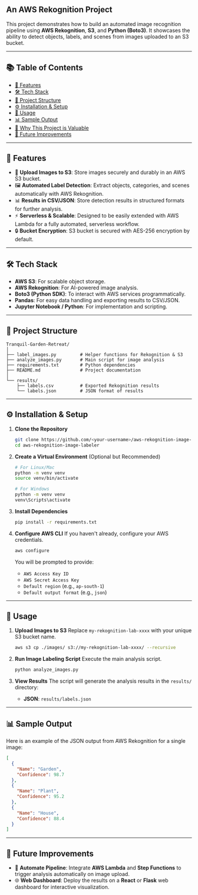 
## An AWS Rekognition Project

This project demonstrates how to build an automated image recognition pipeline using **AWS Rekognition**, **S3**, and **Python (Boto3)**. It showcases the ability to detect objects, labels, and scenes from images uploaded to an S3 bucket.

-----

## 📚 Table of Contents

  - [🚀 Features](https://www.google.com/search?q=%23-features)
  - [🛠 Tech Stack](https://www.google.com/search?q=%23-tech-stack)
  - [📂 Project Structure](https://www.google.com/search?q=%23-project-structure)
  - [⚙️ Installation & Setup](https://www.google.com/search?q=%23%EF%B8%8F-installation--setup)
  - [📌 Usage](https://www.google.com/search?q=%23-usage)
  - [📊 Sample Output](https://www.google.com/search?q=%23-sample-output)
  - [🌟 Why This Project is Valuable](https://www.google.com/search?q=%23-why-this-project-is-valuable)
  - [📖 Future Improvements](https://www.google.com/search?q=%23-future-improvements)

-----

## 🚀 Features

  - 📂 **Upload Images to S3**: Store images securely and durably in an AWS S3 bucket.
  - 🖼️ **Automated Label Detection**: Extract objects, categories, and scenes automatically with AWS Rekognition.
  - 📊 **Results in CSV/JSON**: Store detection results in structured formats for further analysis.
  - ⚡ **Serverless & Scalable**: Designed to be easily extended with AWS Lambda for a fully automated, serverless workflow.
  - 🔒 **Bucket Encryption**: S3 bucket is secured with AES-256 encryption by default.

-----

## 🛠 Tech Stack

  - **AWS S3**: For scalable object storage.
  - **AWS Rekognition**: For AI-powered image analysis.
  - **Boto3 (Python SDK)**: To interact with AWS services programmatically.
  - **Pandas**: For easy data handling and exporting results to CSV/JSON.
  - **Jupyter Notebook / Python**: For implementation and scripting.

-----

## 📂 Project Structure

```
Tranquil-Garden-Retreat/
│
├── label_images.py         # Helper functions for Rekognition & S3
├── analyze_images.py       # Main script for image analysis
├── requirements.txt        # Python dependencies
├── README.md               # Project documentation
│
└── results/
    ├── labels.csv          # Exported Rekognition results
    └── labels.json         # JSON format of results
```

-----

## ⚙️ Installation & Setup

1.  **Clone the Repository**

    ```bash
    git clone https://github.com/<your-username>/aws-rekognition-image-labeler.git
    cd aws-rekognition-image-labeler
    ```

2.  **Create a Virtual Environment** (Optional but Recommended)

    ```bash
    # For Linux/Mac
    python -m venv venv
    source venv/bin/activate

    # For Windows
    python -m venv venv
    venv\Scripts\activate
    ```

3.  **Install Dependencies**

    ```bash
    pip install -r requirements.txt
    ```

4.  **Configure AWS CLI**
    If you haven't already, configure your AWS credentials.

    ```bash
    aws configure
    ```

    You will be prompted to provide:

      - `AWS Access Key ID`
      - `AWS Secret Access Key`
      - `Default region` (e.g., `ap-south-1`)
      - `Default output format` (e.g., `json`)

-----

## 📌 Usage

1.  **Upload Images to S3**
    Replace `my-rekognition-lab-xxxx` with your unique S3 bucket name.

    ```bash
    aws s3 cp ./images/ s3://my-rekognition-lab-xxxx/ --recursive
    ```

2.  **Run Image Labeling Script**
    Execute the main analysis script.

    ```bash
    python analyze_images.py
    ```

3.  **View Results**
    The script will generate the analysis results in the `results/` directory:

      - **JSON**: `results/labels.json`

-----

## 📊 Sample Output

Here is an example of the JSON output from AWS Rekognition for a single image:

```json
[
  {
    "Name": "Garden",
    "Confidence": 98.7
  },
  {
    "Name": "Plant",
    "Confidence": 95.2
  },
  {
    "Name": "House",
    "Confidence": 88.4
  }
]
```



-----

## 📖 Future Improvements

  - 🔄 **Automate Pipeline**: Integrate **AWS Lambda** and **Step Functions** to trigger analysis automatically on image upload.
  - 🌐 **Web Dashboard**: Deploy the results on a **React** or **Flask** web dashboard for interactive visualization.
